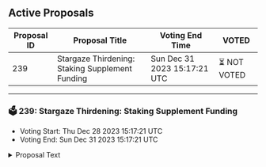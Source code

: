 ## Active Proposals

| Proposal ID | Proposal Title | Voting End Time | VOTED |
|-------------|----------------|-----------------|-------|
| 239 | Stargaze Thirdening: Staking Supplement Funding | Sun Dec 31 2023 15:17:21 UTC | ⏳ NOT VOTED |

---

### 🗳 239: Stargaze Thirdening: Staking Supplement Funding
- Voting Start: Thu Dec 28 2023 15:17:21 UTC
- Voting End: Sun Dec 31 2023 15:17:21 UTC

<details>
<summary>Proposal Text</summary>
 
As we approach the next Stargaze Thirdening on January 1st, 2024, daily STARS emissions will be reduced by 1/3. This will have the following impact on the STARS token and it's inflation:n- Daily emissions will drop from 730k to 487k STARS per day. This will result in a yearly inflation of 7.21% (which is lower than other major Cosmos chains like ATOM or OSMO)n- The issued supply on January 1st 2024 will be 2.46B Stars, or put differently, 82.2% of the total supply will be issued.n- The community pool currently holds 817M STARS, which is about 1/3 of the current supply. (POL initiatives like the Liquidity DAO, staking supplementation or a potential future fundraiser will help to downsize the bloated CP.)nnFollowing [Prop #165 - Tokenomics 2.0](https://www.mintscan.io/stargaze/proposals/165) 6 months ago the supplement pool was funded with 18M STARS to cover for six months, this prop requests 40M STARS to be supplemented at a rate of 7.46 STARS/block which will cover 2024.nnAccount to be funded is the supplement pool:nhttps://rest.stargaze-apis.com/cosmos/auth/v1beta1/module_accounts/supplement_poolnnDiscussion Thread:nhttps://commonwealth.im/stargaze/discussion/14600-supplementing-stakers-for-the-emission-cut-after-the-sg-thirdeningnnTokenomics Doc:nhttps://docs.google.com/spreadsheets/d/12zFTYowqDBOlUNvfaWSvXH3mhsFKemWRuA3uqAYKpyY/edit?usp=sharing
</details>

